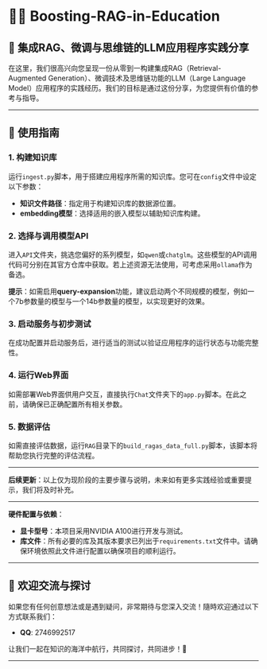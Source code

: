 # 🌟🌟 Boosting-RAG-in-Education
## 🌟 集成RAG、微调与思维链的LLM应用程序实践分享

在这里，我们很高兴向您呈现一份从零到一构建集成RAG（Retrieval-Augmented Generation）、微调技术及思维链功能的LLM（Large Language Model）应用程序的实践经历。我们的目标是通过这份分享，为您提供有价值的参考与指导。

---

## 🌟 使用指南

### 1. 构建知识库

运行`ingest.py`脚本，用于搭建应用程序所需的知识库。您可在`config`文件中设定以下参数：

- **知识文件路径**：指定用于构建知识库的数据源位置。
- **embedding模型**：选择适用的嵌入模型以辅助知识库构建。

### 2. 选择与调用模型API

进入`API`文件夹，挑选您偏好的系列模型，如`qwen`或`chatglm`。这些模型的API调用代码可分别在其官方仓库中获取。若上述资源无法使用，可考虑采用`ollama`作为备选。

**提示**：如需启用**query-expansion**功能，建议启动两个不同规模的模型，例如一个7b参数量的模型与一个14b参数量的模型，以实现更好的效果。

### 3. 启动服务与初步测试

在成功配置并启动服务后，进行适当的测试以验证应用程序的运行状态与功能完整性。

### 4. 运行Web界面

如需部署Web界面供用户交互，直接执行`Chat`文件夹下的`app.py`脚本。在此之前，请确保已正确配置所有相关参数。

### 5. 数据评估

如需直接评估数据，运行`RAG`目录下的`build_ragas_data_full.py`脚本，该脚本将帮助您执行完整的评估流程。

---

**后续更新**：以上仅为现阶段的主要步骤与说明，未来如有更多实践经验或重要提示，我们将及时补充。

---

**硬件配置与依赖**：

- **显卡型号**：本项目采用NVIDIA A100进行开发与测试。
- **库文件**：所有必要的库及其版本要求已列出于`requirements.txt`文件中。请确保环境依照此文件进行配置以确保项目的顺利运行。

---

## 🌟 欢迎交流与探讨

如果您有任何创意想法或是遇到疑问，非常期待与您深入交流！隨時欢迎通过以下方式联系我们：

- **QQ**: 2746992517

让我们一起在知识的海洋中航行，共同探讨，共同进步！🌟

---

